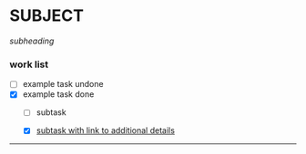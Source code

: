 # SUBJECT
_subheading_

### work list

- [ ] example task undone
- [x] example task done 
  - [ ] subtask
  - [x] [subtask with link to additional details][aws labs]


----------

[aws labs]: http://shondiaz.com
